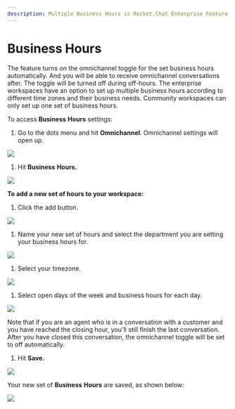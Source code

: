 ```yaml
---
description: Multiple Business Hours is Rocket.Chat Enterprise Feature
---
```


# Business Hours

The feature turns on the omnichannel toggle for the set business hours automatically. And you will be able to receive omnichannel conversations after. The toggle will be turned off during off-hours. The enterprise workspaces have an option to set up multiple business hours according to different time zones and their business needs. Community workspaces can only set up one set of business hours.

To access **Business** **Hours** settings:

1. Go to the dots menu and hit **Omnichannel**. Omnichannel settings will open up.

![](../../../.gitbook/assets/0%20%282%29.png)

1. Hit **Business** **Hours.**

![](../../../.gitbook/assets/1%20%281%29.png)

**To add a new set of hours to your workspace:**

1. Click the add button.

![](../../../.gitbook/assets/2%20%281%29.png)

1. Name your new set of hours and select the department you are setting your business hours for.

![](../../../.gitbook/assets/3%20%281%29.png)

1. Select your timezone.

![](../../../.gitbook/assets/4%20%281%29.png)

1. Select open days of the week and business hours for each day.

![](../../../.gitbook/assets/5%20%281%29.png)

Note that if you are an agent who is in a conversation with a customer and you have reached the closing hour, you'll still finish the last conversation. After you have closed this conversation, the omnichannel toggle will be set to off automatically.

1. Hit **Save.**

![](../../../.gitbook/assets/6%20%281%29.png)

Your new set of **Business** **Hours** are saved, as shown below:

![](../../../.gitbook/assets/7%20%281%29.png)


